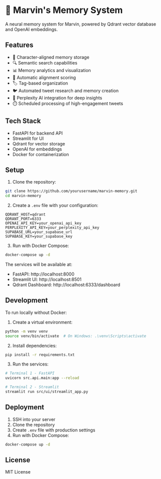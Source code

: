 # 🧠 Marvin's Memory System

A neural memory system for Marvin, powered by Qdrant vector database and OpenAI embeddings.

## Features

- 🤖 Character-aligned memory storage
- 🔍 Semantic search capabilities
- 📊 Memory analytics and visualization
- 🎯 Automatic alignment scoring
- 🏷️ Tag-based organization
- 🐦 Automated tweet research and memory creation
- 🧠 Perplexity AI integration for deep insights
- ⏱️ Scheduled processing of high-engagement tweets

## Tech Stack

- FastAPI for backend API
- Streamlit for UI
- Qdrant for vector storage
- OpenAI for embeddings
- Docker for containerization

## Setup

1. Clone the repository:
```bash
git clone https://github.com/yourusername/marvin-memory.git
cd marvin-memory
```

2. Create a `.env` file with your configuration:
```env
QDRANT_HOST=qdrant
QDRANT_PORT=6333
OPENAI_API_KEY=your_openai_api_key
PERPLEXITY_API_KEY=your_perplexity_api_key
SUPABASE_URL=your_supabase_url
SUPABASE_KEY=your_supabase_key
```

3. Run with Docker Compose:
```bash
docker-compose up -d
```

The services will be available at:
- FastAPI: http://localhost:8000
- Streamlit UI: http://localhost:8501
- Qdrant Dashboard: http://localhost:6333/dashboard

## Development

To run locally without Docker:

1. Create a virtual environment:
```bash
python -m venv venv
source venv/bin/activate  # On Windows: .\venv\Scripts\activate
```

2. Install dependencies:
```bash
pip install -r requirements.txt
```

3. Run the services:
```bash
# Terminal 1 - FastAPI
uvicorn src.api.main:app --reload

# Terminal 2 - Streamlit
streamlit run src/ui/streamlit_app.py
```

## Deployment

1. SSH into your server
2. Clone the repository
3. Create `.env` file with production settings
4. Run with Docker Compose:
```bash
docker-compose up -d
```

## License

MIT License
